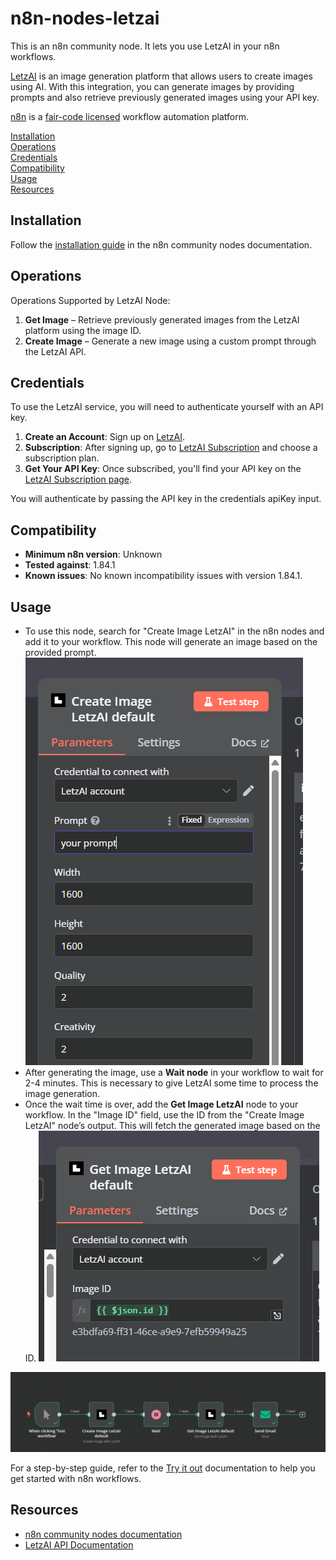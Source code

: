 # n8n-nodes-letzai

This is an n8n community node. It lets you use LetzAI in your n8n workflows.

[LetzAI](https://letz.ai) is an image generation platform that allows users to create images using AI. With this integration, you can generate images by providing prompts and also retrieve previously generated images using your API key.

[n8n](https://n8n.io/) is a [fair-code licensed](https://docs.n8n.io/reference/license/) workflow automation platform.

[Installation](#installation)  
[Operations](#operations)  
[Credentials](#credentials) <!-- delete if no auth needed -->  
[Compatibility](#compatibility)  
[Usage](#usage) <!-- delete if not using this section -->  
[Resources](#resources)

## Installation

Follow the [installation guide](https://docs.n8n.io/integrations/community-nodes/installation/) in the n8n community nodes documentation.

## Operations

Operations Supported by LetzAI Node:

1. **Get Image** – Retrieve previously generated images from the LetzAI platform using the image ID.
2. **Create Image** – Generate a new image using a custom prompt through the LetzAI API.

## Credentials

To use the LetzAI service, you will need to authenticate yourself with an API key.

1. **Create an Account**: Sign up on [LetzAI](https://letz.ai/).
2. **Subscription**: After signing up, go to [LetzAI Subscription](https://letz.ai/subscription) and choose a subscription plan.
3. **Get Your API Key**: Once subscribed, you'll find your API key on the [LetzAI Subscription page](https://letz.ai/subscription).

You will authenticate by passing the API key in the credentials apiKey input.

## Compatibility

- **Minimum n8n version**: Unknown
- **Tested against**: 1.84.1
- **Known issues**: No known incompatibility issues with version 1.84.1.

## Usage

- To use this node, search for "Create Image LetzAI" in the n8n nodes and add it to your workflow. This node will generate an image based on the provided prompt.
  ![prompt Image](promptImage.png)
- After generating the image, use a **Wait node** in your workflow to wait for 2-4 minutes. This is necessary to give LetzAI some time to process the image generation.
- Once the wait time is over, add the **Get Image LetzAI** node to your workflow. In the "Image ID" field, use the ID from the "Create Image LetzAI" node’s output. This will fetch the generated image based on the ID.
  ![get image id](getImage.png)

![example of a workflow](workflowExample.png)

For a step-by-step guide, refer to the [Try it out](https://docs.n8n.io/try-it-out/) documentation to help you get started with n8n workflows.

## Resources

- [n8n community nodes documentation](https://docs.n8n.io/integrations/community-nodes/)
- [LetzAI API Documentation](https://letz.ai/docs/api)
